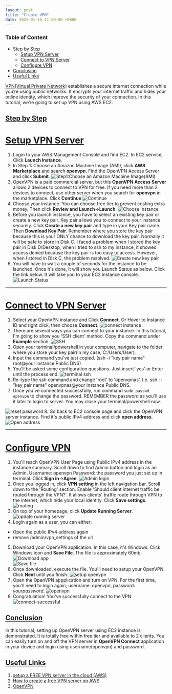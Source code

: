 ```yaml
---
layout: post
title: "Create VPN"
date: 2022-01-15 11:50:00 +0800
---
```


### Table of Content
* [Step by Step](#step-by-step)
    * [Setup VPN Server](#setup-vpn-server)
    * [Connect to VPN Server](#connect-to-vpn-server)
    * [Configure VPN](#configure-vpn) 
* [Conclusion](#conclusion) 
* [Useful Links](#useful-links)

[VPN(Virtual  Private Network)](https://en.wikipedia.org/wiki/Virtual_private_network) establishes a secure internet connection while you’re using public networks. It encrypts your internet traffic and hides your online identity, which improve the security of your connection. In this tutorial, we’re going to set up VPN using AWS EC2.

## [Step by Step](#step-by-step)

# [Setup VPN Server](#setup-vpn-server)
1. Login to your AWS Management Console and find EC2. In EC2 service, Click **Launch Instance**.
2. In Step 1: Choose an Amazon Machine Image (AMI), click **AWS Marketplace** and search **openvpn**. Find the OpenVPN Access Server and click **Submit**.
![Step1:Choose an Amazon Machine Image(AMI)](/AWS-diary/Image/create-vpn/chooseAMI.png)
3. OpenVPN is a paid commercial server, but this **OpenVPN Access Server** allows 2 devices to connect to VPN for free. If you need more than 2 devices to connect, use other server when you search for **openvpn** in the marketplace. 
Click **Continue**
![Continue](/AWS-diary/Image/create-vpn/OpenVPN-continue.png)
4. Choose your instance. You can choose free tier to prevent costing extra money. Then click **Review and Launch**->**Launch**.
![Choose instance](/AWS-diary/Image/create-vpn/choose-instance.png)
5. Before you launch instance, you have to select an existing key pair or create a new key pair. Key pair allows you to connect to your instance securely. 
Click **Create a new key pair** and type in your Key pair name. Then **Download Key Pair**. Remember where you store the key pair because this is your ONLY chance to download the key pair. Normally it will be safe to store in Disk C. I faced a problem when I stored the key pair in Disk D/Desktop, when I tried to ssh to my instance, it showed access denied because the key pair is too easy to access. However, when I stored in Disk C, the problem resolved.
![Create new key pair](/AWS-diary/Image/create-vpn/create-a-new-key-pair.png)
6. You will have to wait a couple of seconds for the instance to be launched. Once it's done, it will show you Launch Status as below. Click the link below. It will take you to your EC2 instance console.
![Launch Status](/AWS-diary/Image/create-vpn/launch-status.png)

---

# [Connect to VPN Server](#connect-to-vpn-server)
1. Select your OpenVPN instance and Click **Connect**. Or Hover to Instance ID and right click, then choose **Connect**.
![connect instance](/AWS-diary/Image/create-vpn/connect-instance.png)
2. There are several ways you can connect to your instance. In this tutorial, I'm going to show you 'SSH client' method. Copy the command under **Example** section.
![SSH](/AWS-diary/Image/create-vpn/ssh.png)
3. Open your terminal/powershell in your computer, navigate to the folder where you store your key pair(in my case, C:/Users/User).
4. Input the command you've just copied. (ssh -i "key pair name" root@your instance Public DNS)
5. You'll be asked some configuration questions. Just insert 'yes' or Enter until the process end.
![terminal ssh](/AWS-diary/Image/create-vpn/terminal-ssh.png)
6. Re-type the ssh command and change 'root' to 'openvpnas'. I.e. ssh -i "key pair name" openvpnas@your instance Public DNS.
7. Once you've connected successfully, run command ```sudo passwd openvpn``` to change the password. REMEMBER the password as you'll use it later to login to server. You may close your terminal/powershell now.

![reset password](/AWS-diary/Image/create-vpn/reset-password.png)
8. Go back to EC2 console page and click the OpenVPN server instance. Find it's public IPv4 address and click **open address**.
![Open address](/AWS-diary/Image/create-vpn/open-address.png)

---

# [Configure VPN](#configure-vpn) 

1. You'll reach OpenVPN User Page using Public IPv4 address in the instance summary. Scroll down to find Admin button and login as an Admin. 
Username: openvpn
Password: the password you just set up in terminal.
Click **Sign in**->**Agree**.
![Admin login](/AWS-diary/Image/create-vpn/admin-login.png)
2. Once you logged in, click **VPN setting** in the left navigation bar. Scroll down to the 'Routing' section. Enable 'Should client internet traffic be routed through the VPN?'. It allows clients' traffic route through VPN to the internet, which hide your local identity. 
Click **Save settings**.
![routing](/AWS-diary/Image/create-vpn/routing.png)
3. On top of your homepage, click **Update Running Server**.
![update running server](/AWS-diary/Image/create-vpn/update-running-server.png)
4. Login again as a user, you can either:
- Open the public IPv4 address again
- remove /admin/vpn_settings of the url 
5. Download your OpenVPN application. In this case, it's Windows. Click Windows icon and **Save File**. The file is approximately 60mb.
![Download app](/AWS-diary/Image/create-vpn/download-app.png)  
![Save file](/AWS-diary/Image/create-vpn/savefile.png)
6. Once downloaded, execute the file. You'll need to setup your OpenVPN. Click **Next** until you finish.
![setup openvpn](/AWS-diary/Image/create-vpn/setup-openvpn.png)
7. Open the OpenVPN appplication and turn on VPN. For the first time, you'll need to login again, username: openvpn, password: _yourpassword_.
![openvpn](/AWS-diary/Image/create-vpn/openvpn.png)
8. Congratulation! You've successfully connect to the VPN. 
![connect-successful](/AWS-diary/Image/create-vpn/connect-successful.png)

## [Conclusion](#conclusion) 
In this tutorial, setting up OpenVPN server using EC2 instance is demonstrated. It is totally free within free tier and available to 2 clients. You can easily turn on and off the VPN server in **OpenVPN Connect** application in your device and login using username(openvpn) and password.

## [Useful Links](#useful-links)
1. [setup a FREE VPN server in the cloud (AWS)](https://www.youtube.com/watch?v=m-i2JBtG4FE)
2. [How to create a free VPN server on AWS](https://towardsdatascience.com/how-to-create-a-free-vpn-server-on-aws-655ca3b3ff32)
3. [OpenVPN](https://openvpn.net/)